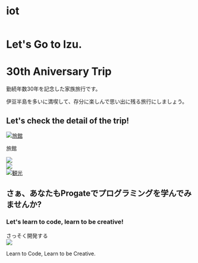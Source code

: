 # iot
<!DOCTYPE html>
<html>
<head>
 <meta charset="utf-8">
 <title>Trip Plan</title>
 <link rel="stylesheet" href="stylesheet.css">
</head>
<body>
 <header>
   <div class="container">
   </div>
 </header>
 <div class="top-wrapper">
   <div class="container">
     <h1>Let's Go to Izu.</h1>
     <h1>30th Aniversary Trip</h1>
     <p>勤続年数30年を記念した家族旅行です。</p>
     <p>伊豆半島を多いに満喫して、存分に楽しんで思い出に残る旅行にしましょう。</p>
   </div>
 </div>
 <div class="lesson-wrapper">
   <div class="container">
     <div class="heading">
       <h2>Let's check the detail of the trip!</h2>
     </div>
     <div class="lessons">
       <div class="lesson">
         <div class="lesson-icon">
           <a href="https://www.hotespa.net/hotels/kiranosato/"><img src="https://blog.25egg.com/wp-content/uploads/2018/08/japanese-hotel.svg" alt"旅路”>旅館</a>
         </div>
         <p class="txt-contents">旅館</p>
       </div>
       <div class="lesson">
         <div class="lesson-icon">
           <a href="#"><img src="https://blog.25egg.com/wp-content/uploads/2018/08/bullet-train.svg"></a>
         </div>
       </div>
       <div class="lesson">
         <div class="lesson-icon">
           <a href="#"><img src="https://blog.25egg.com/wp-content/uploads/2018/08/travel-bag.svg"></a>
         </div>
        </div>
       <div class="lesson">
         <div class="lesson-icon">
           <a href="#"><img src="https://blog.25egg.com/wp-content/uploads/2018/08/sign.svg">観光</a>
         </div>
       </div>
     </div>
   </div>
 </div>
 <div class="message-wrapper">
   <div class="container">
     <div class="heading">
       <h2>さぁ、あなたもProgateでプログラミングを学んでみませんか?</h2>
       <h3>Let's learn to code, learn to be creative!</h3>
     </div>
     <span class="btn message">さっそく開発する</span>
   </div>
 </div>
 <footer>
   <!-- ここにコードを書いていきましょう -->
   <div class="container">
     <img src="https://prog-8.com/images/html/advanced/footer_logo.png">
     <p>Learn to Code, Learn to be Creative.</p>
   </div>
 </footer>
</body>
</html>
